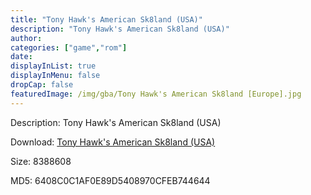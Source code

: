 ```yaml
---
title: "Tony Hawk's American Sk8land (USA)"
description: "Tony Hawk's American Sk8land (USA)"
author: 
categories: ["game","rom"]
date: 
displayInList: true
displayInMenu: false
dropCap: false
featuredImage: /img/gba/Tony Hawk's American Sk8land [Europe].jpg
---
```


Description: Tony Hawk's American Sk8land (USA)

Download: <a style="text-decoration:underline;" href="https://mega.nz/#!uK4mkSLS!NA6Z7O4Td29RPTYrWrV5O9fsyvpVA3kPdN7sHCZwD3k" target = "_blank" rel = "nofollow" > Tony Hawk's American Sk8land (USA)</a>

Size: 8388608

MD5: 6408C0C1AF0E89D5408970CFEB744644

